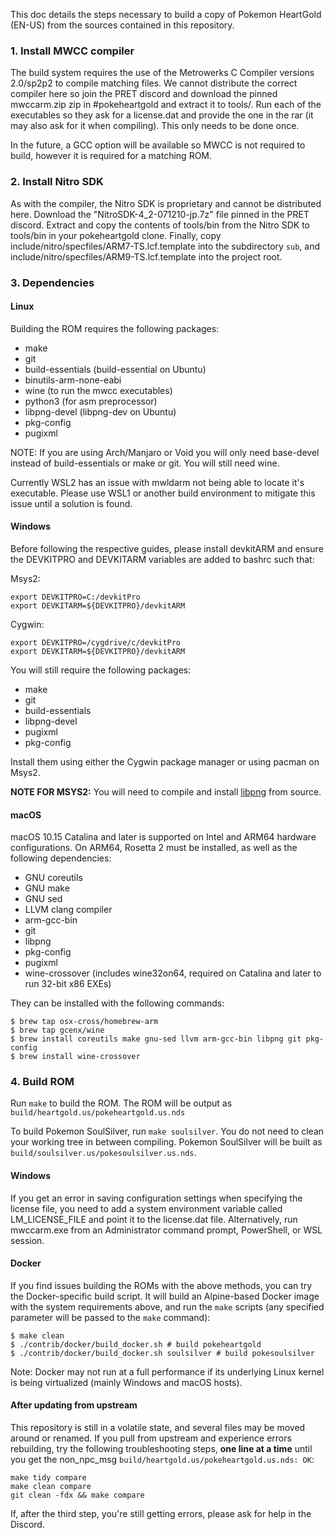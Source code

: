 This doc details the steps necessary to build a copy of Pokemon HeartGold (EN-US) from the sources contained in this repository.

### 1. Install MWCC compiler

The build system requires the use of the Metrowerks C Compiler versions 2.0/sp2p2 to compile matching files. We cannot distribute the correct compiler here so join the PRET discord and download the pinned mwccarm.zip zip in #pokeheartgold and extract it to tools/. Run each of the executables so they ask for a license.dat and provide the one in the rar (it may also ask for it when compiling). This only needs to be done once.

In the future, a GCC option will be available so MWCC is not required to build, however it is required for a matching ROM.

### 2. Install Nitro SDK

As with the compiler, the Nitro SDK is proprietary and cannot be distributed here. Download the "NitroSDK-4_2-071210-jp.7z" file pinned in the PRET discord. Extract and copy the contents of tools/bin from the Nitro SDK to tools/bin in your pokeheartgold clone. Finally, copy include/nitro/specfiles/ARM7-TS.lcf.template into the subdirectory `sub`, and include/nitro/specfiles/ARM9-TS.lcf.template into the project root.

### 3. Dependencies

#### Linux

Building the ROM requires the following packages:

* make
* git
* build-essentials (build-essential on Ubuntu)
* binutils-arm-none-eabi
* wine (to run the mwcc executables)
* python3 (for asm preprocessor)
* libpng-devel (libpng-dev on Ubuntu)
* pkg-config
* pugixml

NOTE: If you are using Arch/Manjaro or Void you will only need base-devel instead of build-essentials or make or git. You will still need wine.

Currently WSL2 has an issue with mwldarm not being able to locate it's executable. Please use WSL1 or another build environment to mitigate this issue until a solution is found.

#### Windows

Before following the respective guides, please install devkitARM and ensure the DEVKITPRO and DEVKITARM variables are added to bashrc such that:

Msys2:
```console
export DEVKITPRO=C:/devkitPro 
export DEVKITARM=${DEVKITPRO}/devkitARM
```

Cygwin:
```console
export DEVKITPRO=/cygdrive/c/devkitPro
export DEVKITARM=${DEVKITPRO}/devkitARM
```

You will still require the following packages:

* make
* git
* build-essentials
* libpng-devel
* pugixml
* pkg-config

Install them using either the Cygwin package manager or using pacman on Msys2.

**NOTE FOR MSYS2:** You will need to compile and install [libpng](https://www.libpng.org/pub/png/libpng.html) from source.

#### macOS

macOS 10.15 Catalina and later is supported on Intel and ARM64 hardware configurations. On ARM64, Rosetta 2 must be installed, as well as the following dependencies:

* GNU coreutils
* GNU make
* GNU sed
* LLVM clang compiler
* arm-gcc-bin
* git
* libpng
* pkg-config
* pugixml
* wine-crossover (includes wine32on64, required on Catalina and later to run 32-bit x86 EXEs)

They can be installed with the following commands:

```console
$ brew tap osx-cross/homebrew-arm
$ brew tap gcenx/wine
$ brew install coreutils make gnu-sed llvm arm-gcc-bin libpng git pkg-config
$ brew install wine-crossover
```

### 4. Build ROM

Run `make` to build the ROM. The ROM will be output as `build/heartgold.us/pokeheartgold.us.nds`

To build Pokemon SoulSilver, run `make soulsilver`. You do not need to clean your working tree in between compiling. Pokemon SoulSilver will be built as `build/soulsilver.us/pokesoulsilver.us.nds`.

#### Windows

If you get an error in saving configuration settings when specifying the license file, you need to add a system environment variable called LM_LICENSE_FILE and point it to the license.dat file. Alternatively, run mwccarm.exe from an Administrator command prompt, PowerShell, or WSL session.

#### Docker

If you find issues building the ROMs with the above methods, you can try the Docker-specific build script. It will build an Alpine-based Docker image with the system requirements above, and run the `make` scripts (any specified parameter will be passed to the `make` command):

```console
$ make clean
$ ./contrib/docker/build_docker.sh # build pokeheartgold
$ ./contrib/docker/build_docker.sh soulsilver # build pokesoulsilver
```

Note: Docker may not run at a full performance if its underlying Linux kernel is being virtualized (mainly Windows and macOS hosts).

#### After updating from upstream

This repository is still in a volatile state, and several files may be moved around or renamed. If you pull from upstream and experience errors rebuilding, try the following troubleshooting steps, **one line at a time** until you get the non_npc_msg `build/heartgold.us/pokeheartgold.us.nds: OK`:

```shell
make tidy compare
make clean compare
git clean -fdx && make compare
```

If, after the third step, you're still getting errors, please ask for help in the Discord.

